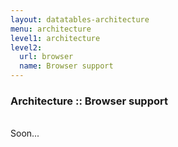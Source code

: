 ```yaml
---
layout: datatables-architecture
menu: architecture
level1: architecture
level2:
  url: browser
  name: Browser support
---
```


### Architecture :: Browser support

<br />
Soon...
